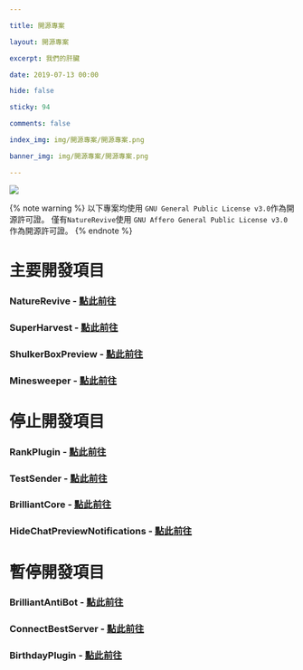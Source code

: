 ```yaml
---

title: 開源專案

layout: 開源專案

excerpt: 我們的肝臟

date: 2019-07-13 00:00

hide: false

sticky: 94

comments: false

index_img: img/開源專案/開源專案.png

banner_img: img/開源專案/開源專案.png

---
```


<style>
/* customizable snowflake styling */
.snowflake {
  color: #fff;
  font-size: 1em;
  font-family: Arial, sans-serif;
  text-shadow: 0 0 5px #000;
}
 
.snowflake,.snowflake .inner{animation-iteration-count:infinite;animation-play-state:running}@keyframes snowflakes-fall{0%{transform:translateY(0)}100%{transform:translateY(110vh)}}@keyframes snowflakes-shake{0%,100%{transform:translateX(0)}50%{transform:translateX(80px)}}.snowflake{position:fixed;top:-10%;z-index:9999;-webkit-user-select:none;user-select:none;cursor:default;animation-name:snowflakes-shake;animation-duration:3s;animation-timing-function:ease-in-out}.snowflake .inner{animation-duration:10s;animation-name:snowflakes-fall;animation-timing-function:linear}.snowflake:nth-of-type(0){left:1%;animation-delay:0s}.snowflake:nth-of-type(0) .inner{animation-delay:0s}.snowflake:first-of-type{left:10%;animation-delay:1s}.snowflake:first-of-type .inner,.snowflake:nth-of-type(8) .inner{animation-delay:1s}.snowflake:nth-of-type(2){left:20%;animation-delay:.5s}.snowflake:nth-of-type(2) .inner,.snowflake:nth-of-type(6) .inner{animation-delay:6s}.snowflake:nth-of-type(3){left:30%;animation-delay:2s}.snowflake:nth-of-type(11) .inner,.snowflake:nth-of-type(3) .inner{animation-delay:4s}.snowflake:nth-of-type(4){left:40%;animation-delay:2s}.snowflake:nth-of-type(10) .inner,.snowflake:nth-of-type(4) .inner{animation-delay:2s}.snowflake:nth-of-type(5){left:50%;animation-delay:3s}.snowflake:nth-of-type(5) .inner{animation-delay:8s}.snowflake:nth-of-type(6){left:60%;animation-delay:2s}.snowflake:nth-of-type(7){left:70%;animation-delay:1s}.snowflake:nth-of-type(7) .inner{animation-delay:2.5s}.snowflake:nth-of-type(8){left:80%;animation-delay:0s}.snowflake:nth-of-type(9){left:90%;animation-delay:1.5s}.snowflake:nth-of-type(9) .inner{animation-delay:3s}.snowflake:nth-of-type(10){left:25%;animation-delay:0s}.snowflake:nth-of-type(11){left:65%;animation-delay:2.5s}
</style>
<div class="snowflakes" aria-hidden="true">
  <div class="snowflake">
    <div class="inner">❅</div>
  </div>
  <div class="snowflake">
    <div class="inner">❅</div>
  </div>
  <div class="snowflake">
    <div class="inner">❅</div>
  </div>
  <div class="snowflake">
    <div class="inner">❅</div>
  </div>
  <div class="snowflake">
    <div class="inner">❅</div>
  </div>
  <div class="snowflake">
    <div class="inner">❅</div>
  </div>
  <div class="snowflake">
    <div class="inner">❅</div>
  </div>
  <div class="snowflake">
    <div class="inner">❅</div>
  </div>
  <div class="snowflake">
    <div class="inner">❅</div>
  </div>
  <div class="snowflake">
    <div class="inner">❅</div>
  </div>
  <div class="snowflake">
    <div class="inner">❅</div>
  </div>
  <div class="snowflake">
    <div class="inner">❅</div>
  </div>
</div>

![](img/開源專案/橫幅.png)

{% note warning %}
以下專案均使用 `GNU General Public License v3.0`作為開源許可證。
僅有` NatureRevive `使用 ` GNU Affero General Public License v3.0 `作為開源許可證。
{% endnote %}

# 主要開發項目

### NatureRevive - [點此前往](https://github.com/BrilliantTeam/NatureRevive)
### SuperHarvest - [點此前往](https://github.com/BrilliantTeam/SuperHarvest)
### ShulkerBoxPreview - [點此前往](https://github.com/BrilliantTeam/ShulkerBoxPreview)
### Minesweeper - [點此前往](https://github.com/BrilliantTeam/Minesweeper)

# 停止開發項目

### RankPlugin - [點此前往](https://github.com/BrilliantTeam/RankPlugin)
### TestSender - [點此前往](https://github.com/BrilliantTeam/TestSender)
### BrilliantCore - [點此前往](https://github.com/BrilliantTeam/BrilliantCore)
### HideChatPreviewNotifications - [點此前往](https://github.com/BrilliantTeam/HideChatPreviewNotifications)

# 暫停開發項目

### BrilliantAntiBot - [點此前往](https://github.com/BrilliantTeam/BrilliantAntiBot)
### ConnectBestServer - [點此前往](https://github.com/BrilliantTeam/ConnectBestServer)
### BirthdayPlugin - [點此前往](https://github.com/BrilliantTeam/BirthdayPlugin)
